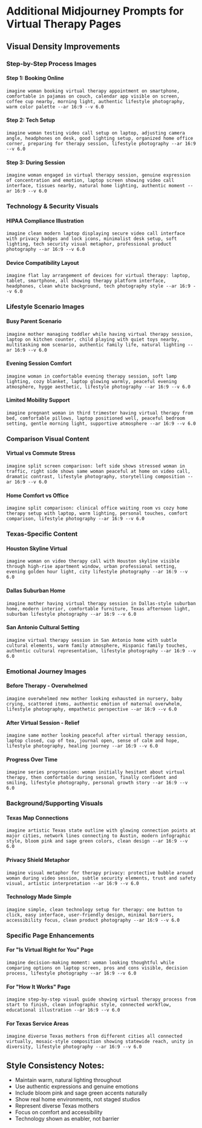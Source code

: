 # Additional Midjourney Prompts for Virtual Therapy Pages

## Visual Density Improvements

### Step-by-Step Process Images

#### Step 1: Booking Online
```
imagine woman booking virtual therapy appointment on smartphone, comfortable in pajamas on couch, calendar app visible on screen, coffee cup nearby, morning light, authentic lifestyle photography, warm color palette --ar 16:9 --v 6.0
```

#### Step 2: Tech Setup
```
imagine woman testing video call setup on laptop, adjusting camera angle, headphones on desk, good lighting setup, organized home office corner, preparing for therapy session, lifestyle photography --ar 16:9 --v 6.0
```

#### Step 3: During Session
```
imagine woman engaged in virtual therapy session, genuine expression of concentration and emotion, laptop screen showing video call interface, tissues nearby, natural home lighting, authentic moment --ar 16:9 --v 6.0
```

### Technology & Security Visuals

#### HIPAA Compliance Illustration
```
imagine clean modern laptop displaying secure video call interface with privacy badges and lock icons, minimalist desk setup, soft lighting, tech security visual metaphor, professional product photography --ar 16:9 --v 6.0
```

#### Device Compatibility Layout
```
imagine flat lay arrangement of devices for virtual therapy: laptop, tablet, smartphone, all showing therapy platform interface, headphones, clean white background, tech photography style --ar 16:9 --v 6.0
```

### Lifestyle Scenario Images

#### Busy Parent Scenario
```
imagine mother managing toddler while having virtual therapy session, laptop on kitchen counter, child playing with quiet toys nearby, multitasking mom scenario, authentic family life, natural lighting --ar 16:9 --v 6.0
```

#### Evening Session Comfort
```
imagine woman in comfortable evening therapy session, soft lamp lighting, cozy blanket, laptop glowing warmly, peaceful evening atmosphere, hygge aesthetic, lifestyle photography --ar 16:9 --v 6.0
```

#### Limited Mobility Support
```
imagine pregnant woman in third trimester having virtual therapy from bed, comfortable pillows, laptop positioned well, peaceful bedroom setting, gentle morning light, supportive atmosphere --ar 16:9 --v 6.0
```

### Comparison Visual Content

#### Virtual vs Commute Stress
```
imagine split screen comparison: left side shows stressed woman in traffic, right side shows same woman peaceful at home on video call, dramatic contrast, lifestyle photography, storytelling composition --ar 16:9 --v 6.0
```

#### Home Comfort vs Office
```
imagine split comparison: clinical office waiting room vs cozy home therapy setup with laptop, warm lighting, personal touches, comfort comparison, lifestyle photography --ar 16:9 --v 6.0
```

### Texas-Specific Content

#### Houston Skyline Virtual
```
imagine woman on video therapy call with Houston skyline visible through high-rise apartment window, urban professional setting, evening golden hour light, city lifestyle photography --ar 16:9 --v 6.0
```

#### Dallas Suburban Home
```
imagine mother having virtual therapy session in Dallas-style suburban home, modern interior, comfortable furniture, Texas afternoon light, suburban lifestyle photography --ar 16:9 --v 6.0
```

#### San Antonio Cultural Setting
```
imagine virtual therapy session in San Antonio home with subtle cultural elements, warm family atmosphere, Hispanic family touches, authentic cultural representation, lifestyle photography --ar 16:9 --v 6.0
```

### Emotional Journey Images

#### Before Therapy - Overwhelmed
```
imagine overwhelmed new mother looking exhausted in nursery, baby crying, scattered items, authentic emotion of maternal overwhelm, lifestyle photography, empathetic perspective --ar 16:9 --v 6.0
```

#### After Virtual Session - Relief
```
imagine same mother looking peaceful after virtual therapy session, laptop closed, cup of tea, journal open, sense of calm and hope, lifestyle photography, healing journey --ar 16:9 --v 6.0
```

#### Progress Over Time
```
imagine series progression: woman initially hesitant about virtual therapy, then comfortable during session, finally confident and smiling, lifestyle photography, personal growth story --ar 16:9 --v 6.0
```

### Background/Supporting Visuals

#### Texas Map Connections
```
imagine artistic Texas state outline with glowing connection points at major cities, network lines connecting to Austin, modern infographic style, bloom pink and sage green colors, clean design --ar 16:9 --v 6.0
```

#### Privacy Shield Metaphor
```
imagine visual metaphor for therapy privacy: protective bubble around woman during video session, subtle security elements, trust and safety visual, artistic interpretation --ar 16:9 --v 6.0
```

#### Technology Made Simple
```
imagine simple, clean technology setup for therapy: one button to click, easy interface, user-friendly design, minimal barriers, accessibility focus, clean product photography --ar 16:9 --v 6.0
```

### Specific Page Enhancements

#### For "Is Virtual Right for You" Page
```
imagine decision-making moment: woman looking thoughtful while comparing options on laptop screen, pros and cons visible, decision process, lifestyle photography --ar 16:9 --v 6.0
```

#### For "How It Works" Page
```
imagine step-by-step visual guide showing virtual therapy process from start to finish, clean infographic style, connected workflow, educational illustration --ar 16:9 --v 6.0
```

#### For Texas Service Areas
```
imagine diverse Texas mothers from different cities all connected virtually, mosaic-style composition showing statewide reach, unity in diversity, lifestyle photography --ar 16:9 --v 6.0
```

## Style Consistency Notes:
- Maintain warm, natural lighting throughout
- Use authentic expressions and genuine emotions
- Include bloom pink and sage green accents naturally
- Show real home environments, not staged studios
- Represent diverse Texas mothers
- Focus on comfort and accessibility
- Technology shown as enabler, not barrier